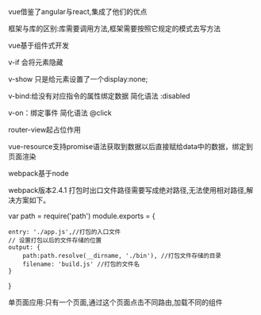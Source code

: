 
vue借鉴了angular与react,集成了他们的优点

框架与库的区别:库需要调用方法,框架需要按照它规定的模式去写方法

vue基于组件式开发

v-if 会将元素隐藏

v-show 只是给元素设置了一个display:none;

v-bind:给没有对应指令的属性绑定数据  简化语法 :disabled

v-on：绑定事件 简化语法 @click

router-view起占位作用

vue-resource支持promise语法获取到数据以后直接赋给data中的数据，绑定到页面渲染

webpack基于node

webpack版本2.4.1 打包时出口文件路径需要写成绝对路径,无法使用相对路径,解决方案如下。

var path = require('path')
module.exports = {
    
    entry: './app.js',//打包的入口文件
    // 设置打包以后的文件存储的位置
    output: {
        path:path.resolve(__dirname, './bin'), //打包文件存储的目录
        filename: 'build.js' //打包的文件名
    }
}

单页面应用:只有一个页面,通过这个页面点击不同路由,加载不同的组件